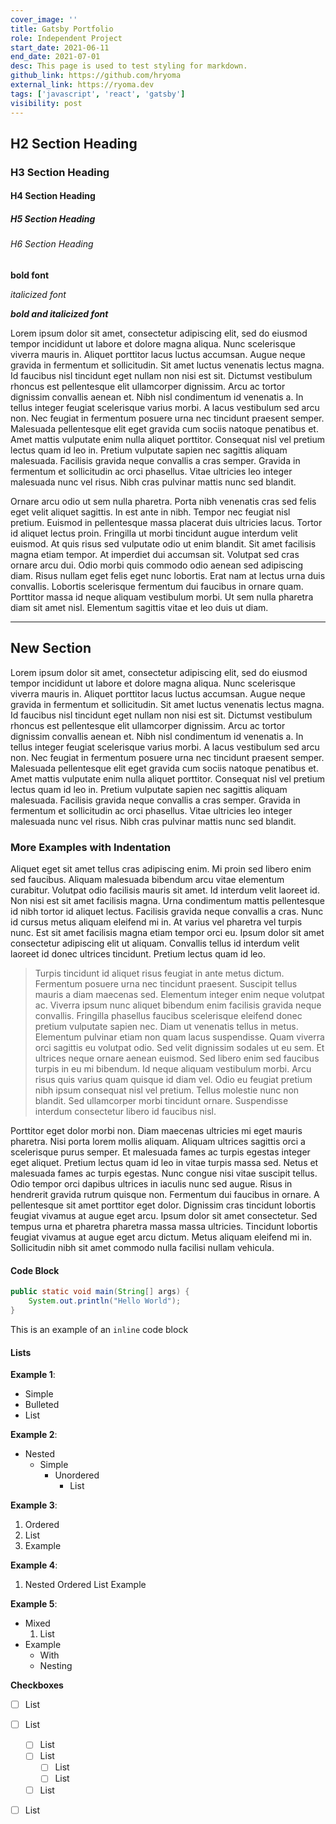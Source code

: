 ```yaml
---
cover_image: ''
title: Gatsby Portfolio
role: Independent Project
start_date: 2021-06-11
end_date: 2021-07-01
desc: This page is used to test styling for markdown.
github_link: https://github.com/hryoma
external_link: https://ryoma.dev
tags: ['javascript', 'react', 'gatsby']
visibility: post
---
```


## H2 Section Heading
### H3 Section Heading
#### H4 Section Heading
##### H5 Section Heading
###### H6 Section Heading

**bold font**

*italicized font*

***bold and italicized font***

Lorem ipsum dolor sit amet, consectetur adipiscing elit, sed do eiusmod tempor incididunt ut labore et dolore magna aliqua. Nunc scelerisque viverra mauris in. Aliquet porttitor lacus luctus accumsan. Augue neque gravida in fermentum et sollicitudin. Sit amet luctus venenatis lectus magna. Id faucibus nisl tincidunt eget nullam non nisi est sit. Dictumst vestibulum rhoncus est pellentesque elit ullamcorper dignissim. Arcu ac tortor dignissim convallis aenean et. Nibh nisl condimentum id venenatis a. In tellus integer feugiat scelerisque varius morbi. A lacus vestibulum sed arcu non. Nec feugiat in fermentum posuere urna nec tincidunt praesent semper. Malesuada pellentesque elit eget gravida cum sociis natoque penatibus et. Amet mattis vulputate enim nulla aliquet porttitor. Consequat nisl vel pretium lectus quam id leo in. Pretium vulputate sapien nec sagittis aliquam malesuada. Facilisis gravida neque convallis a cras semper. Gravida in fermentum et sollicitudin ac orci phasellus. Vitae ultricies leo integer malesuada nunc vel risus. Nibh cras pulvinar mattis nunc sed blandit.

Ornare arcu odio ut sem nulla pharetra. Porta nibh venenatis cras sed felis eget velit aliquet sagittis. In est ante in nibh. Tempor nec feugiat nisl pretium. Euismod in pellentesque massa placerat duis ultricies lacus. Tortor id aliquet lectus proin. Fringilla ut morbi tincidunt augue interdum velit euismod. At quis risus sed vulputate odio ut enim blandit. Sit amet facilisis magna etiam tempor. At imperdiet dui accumsan sit. Volutpat sed cras ornare arcu dui. Odio morbi quis commodo odio aenean sed adipiscing diam. Risus nullam eget felis eget nunc lobortis. Erat nam at lectus urna duis convallis. Lobortis scelerisque fermentum dui faucibus in ornare quam. Porttitor massa id neque aliquam vestibulum morbi. Ut sem nulla pharetra diam sit amet nisl. Elementum sagittis vitae et leo duis ut diam.

---

## New Section

Lorem ipsum dolor sit amet, consectetur adipiscing elit, sed do eiusmod tempor incididunt ut labore et dolore magna aliqua. Nunc scelerisque viverra mauris in. Aliquet porttitor lacus luctus accumsan. Augue neque gravida in fermentum et sollicitudin. Sit amet luctus venenatis lectus magna. Id faucibus nisl tincidunt eget nullam non nisi est sit. Dictumst vestibulum rhoncus est pellentesque elit ullamcorper dignissim. Arcu ac tortor dignissim convallis aenean et. Nibh nisl condimentum id venenatis a. In tellus integer feugiat scelerisque varius morbi. A lacus vestibulum sed arcu non. Nec feugiat in fermentum posuere urna nec tincidunt praesent semper. Malesuada pellentesque elit eget gravida cum sociis natoque penatibus et. Amet mattis vulputate enim nulla aliquet porttitor. Consequat nisl vel pretium lectus quam id leo in. Pretium vulputate sapien nec sagittis aliquam malesuada. Facilisis gravida neque convallis a cras semper. Gravida in fermentum et sollicitudin ac orci phasellus. Vitae ultricies leo integer malesuada nunc vel risus. Nibh cras pulvinar mattis nunc sed blandit.

### More Examples with Indentation

Aliquet eget sit amet tellus cras adipiscing enim. Mi proin sed libero enim sed faucibus. Aliquam malesuada bibendum arcu vitae elementum curabitur. Volutpat odio facilisis mauris sit amet. Id interdum velit laoreet id. Non nisi est sit amet facilisis magna. Urna condimentum mattis pellentesque id nibh tortor id aliquet lectus. Facilisis gravida neque convallis a cras. Nunc id cursus metus aliquam eleifend mi in. At varius vel pharetra vel turpis nunc. Est sit amet facilisis magna etiam tempor orci eu. Ipsum dolor sit amet consectetur adipiscing elit ut aliquam. Convallis tellus id interdum velit laoreet id donec ultrices tincidunt. Pretium lectus quam id leo.

> Turpis tincidunt id aliquet risus feugiat in ante metus dictum. Fermentum posuere urna nec tincidunt praesent. Suscipit tellus mauris a diam maecenas sed. Elementum integer enim neque volutpat ac. Viverra ipsum nunc aliquet bibendum enim facilisis gravida neque convallis. Fringilla phasellus faucibus scelerisque eleifend donec pretium vulputate sapien nec. Diam ut venenatis tellus in metus. Elementum pulvinar etiam non quam lacus suspendisse. Quam viverra orci sagittis eu volutpat odio. Sed velit dignissim sodales ut eu sem. Et ultrices neque ornare aenean euismod. Sed libero enim sed faucibus turpis in eu mi bibendum. Id neque aliquam vestibulum morbi. Arcu risus quis varius quam quisque id diam vel. Odio eu feugiat pretium nibh ipsum consequat nisl vel pretium. Tellus molestie nunc non blandit. Sed ullamcorper morbi tincidunt ornare. Suspendisse interdum consectetur libero id faucibus nisl.

Porttitor eget dolor morbi non. Diam maecenas ultricies mi eget mauris pharetra. Nisi porta lorem mollis aliquam. Aliquam ultrices sagittis orci a scelerisque purus semper. Et malesuada fames ac turpis egestas integer eget aliquet. Pretium lectus quam id leo in vitae turpis massa sed. Netus et malesuada fames ac turpis egestas. Nunc congue nisi vitae suscipit tellus. Odio tempor orci dapibus ultrices in iaculis nunc sed augue. Risus in hendrerit gravida rutrum quisque non. Fermentum dui faucibus in ornare. A pellentesque sit amet porttitor eget dolor. Dignissim cras tincidunt lobortis feugiat vivamus at augue eget arcu. Ipsum dolor sit amet consectetur. Sed tempus urna et pharetra pharetra massa massa ultricies. Tincidunt lobortis feugiat vivamus at augue eget arcu dictum. Metus aliquam eleifend mi in. Sollicitudin nibh sit amet commodo nulla facilisi nullam vehicula.

#### Code Block

```java
public static void main(String[] args) {
    System.out.println("Hello World");
}
```

This is an example of an `inline` code block

#### Lists

**Example 1**:
- Simple
- Bulleted
- List

**Example 2**:
- Nested
    - Simple
        - Unordered
            - List

**Example 3**:
1. Ordered
2. List
3. Example

**Example 4**:
1. Nested
    Ordered
        List
            Example

**Example 5**:
- Mixed
    1. List
- Example
    - With
    - Nesting

**Checkboxes**
- [ ] List
- [ ] List
    - [ ] List
    - [ ] List
        - [ ] List
        - [ ] List
    - [ ] List
- [ ] List

